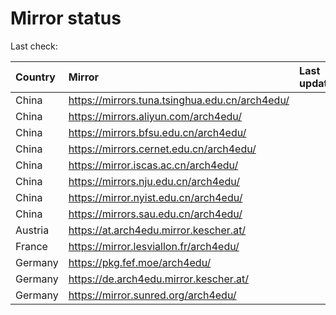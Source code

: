 <script src="./time.js"></script>
# Mirror status
Last check: <script type="text/javascript">localize(1722979136.0308173);</script>

|Country|Mirror|Last update|
|:------|:-----|:----------|
|China|https://mirrors.tuna.tsinghua.edu.cn/arch4edu/|<script type="text/javascript">localize(1722969279);</script>|
|China|https://mirrors.aliyun.com/arch4edu/|<script type="text/javascript">localize(1722926200);</script>|
|China|https://mirrors.bfsu.edu.cn/arch4edu/|<script type="text/javascript">localize(1722926200);</script>|
|China|https://mirrors.cernet.edu.cn/arch4edu/|<script type="text/javascript">localize(1722969279);</script>|
|China|https://mirror.iscas.ac.cn/arch4edu/|<script type="text/javascript">localize(1722926200);</script>|
|China|https://mirrors.nju.edu.cn/arch4edu/|<script type="text/javascript">localize(1722882890);</script>|
|China|https://mirror.nyist.edu.cn/arch4edu/|<script type="text/javascript">localize(1722926200);</script>|
|China|https://mirrors.sau.edu.cn/arch4edu/|<script type="text/javascript">localize(1722926200);</script>|
|Austria|https://at.arch4edu.mirror.kescher.at/|<script type="text/javascript">localize(1722926200);</script>|
|France|https://mirror.lesviallon.fr/arch4edu/|<script type="text/javascript">localize(1722926200);</script>|
|Germany|https://pkg.fef.moe/arch4edu/|<script type="text/javascript">localize(1722926200);</script>|
|Germany|https://de.arch4edu.mirror.kescher.at/|<script type="text/javascript">localize(1722926200);</script>|
|Germany|https://mirror.sunred.org/arch4edu/|<script type="text/javascript">localize(1722926200);</script>|

<script src="./tablefilter/tablefilter.js"></script>
<script src="./table.js"></script>